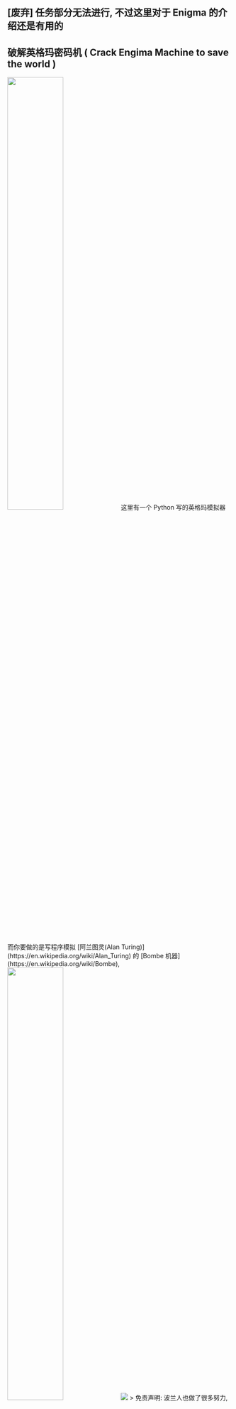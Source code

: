 ## [废弃] 任务部分无法进行, 不过这里对于 Enigma 的介绍还是有用的  
## 破解英格玛密码机 ( Crack Engima Machine to save the world )
<img src="img/1.Enigma-machine.jpg" width="50%">  
这里有一个 Python 写的英格玛模拟器   
而你要做的是写程序模拟 [阿兰图灵(Alan Turing)](https://en.wikipedia.org/wiki/Alan_Turing) 的 [Bombe 机器](https://en.wikipedia.org/wiki/Bombe),  
<img src="img/Turing_Plaque.jpg" width="50%">    
<img src="img/bomba.jpg">  
> 免责声明: 波兰人也做了很多努力, 这里不是将功劳全部推给图灵一个人  
> 1932 年波兰人开始试着破解 Enigma, 后来当德国人入侵波兰之后  波兰把他们的工作给了法国和英国人  
> 波兰不但是破解 Enigma 的先驱尝试者, 而且使得其他人相信 Engima 不是不可破解的    
> (资料来源:  http://users.telenet.be/d.rijmenants/en/enigma.htm   [Breaking the code] Section)    

破解德国人用 Enigma 加密的密文  
<img src="img/field.jpg">  
<img src="img/truck.jpg">  



<br/>
### 1. 简单介绍 
英格玛密码机 (Engima Machine) 是德国二战期间用的机器  
作用是加密信息, 然后把加密后的信息通过无线电发出去, 这样只有友军才知道是什么意思.    
> 整场二战德国人都不知道他们的 Enigma 加密被破解了     
> (原句: The large scale breaking of German communications was one of the best kept secret of the Second World War. German armed forces kept on using Enigma during the entire war without any suspicion)  
> (资料来源:  http://users.telenet.be/d.rijmenants/en/enigma.htm  [Turning the tide] Section 最后一段)  

为了更形象的了解 Enigma 的使用方法和原理, 请看视频:  

| 标题 | 链接 |
|------|------|
|  [數字狂 非官方繁體中文字幕]_Enigma Machine 數字狂   |  https://www.youtube.com/watch?v=J46hu4RMB5I      |
|  [數字狂 非官方繁體中文字幕]_Engima 的缺陷 Flaw in the Enigma Code 數字狂   | https://www.youtube.com/watch?v=Sqpe5vZoKTo    |
|  Turing's Enigma Problem (Part 1) - Computerphile    | https://www.youtube.com/watch?v=d2NWPG2gB_A    |
|  Tackling Enigma (Turing's Enigma Problem Part 2) - Computerphile    | https://www.youtube.com/watch?v=kj_7Jc1mS9k    |
|  Enigma, TypeX and Dad - Computerphile   | https://www.youtube.com/watch?v=jvKdOEHkrJc    |


<br/>
<br/>
#### 注
只看这 2 个视频你是没法写代码实现 Enigma 模拟器的,   
有些细节视频里没说, 比如  
   
 
1 从 5 个转轮里抽 3 个是什么意思，为什么要抽 3 个？(第1集的06:00)   
转轮上面不都是 01~26 吗？
```
    因为每个轮子内部的连线不同, 比如轮子 V(5号轮子) 当输入 3 的时候可能输出 17
    轮子 I (1号轮子) 输入 3 的时候可能输出 21
    重点是内部的对应关系不同

    注意在密码本上, 5个转轮的编号是用罗马数字表示的
    比如 I VI V 这样,
    I = 1
    II = 2
    III = 3
    VI = 4
    V = 5
    当你在密码本的 Wazlzenlage 这一列看到 V IV I
    意思是把5号轮子放左边， 4号放中间，1号放右边
```
看下图的 I, II, III, IV, V  
<img src="img/6204sr.jpg">   
注意轮子有两面, 下图是翻到了另外一面所以没有罗马数字编号  
<img src="img/6204sv.jpg">    
<img src="img/NYR_10890_0006.jpg">   




2  字母怎么经过 3 个轮子然后又绕回来, 再次经过 3 个轮子？具体怎么弄的？  
比如到了第3个轮子，数字是37，然后视频说又回去  
那不是回到第1个轮子的时候，数字和一开始进第1个轮子的时候一样了吗？
```
    有一个部件叫做 Reflecter, 作用和轮子一样, 就是输入1个数字输出对应的数字
    意思就是从第3个轮子出来的数字会先进 Reflector, 然后变成另一个数字, 之后再进第3个轮子,
    然后走回去, 是这样运行的
    ![Image of a Reflector that belong to a Enigma Machine](img/Reflector.jpg)
```

3 按键是字母，轮子是数字，这之间的对应关系是什么？  
因为比如你按下了P，经过插线板变成了M，下一步就应该去轮子那边了，但是M这个数字到了轮子那边怎么办？  
```
    A 对应 1
    B 对应 2
    C 对应 3
    D 对应 4
    ...
    Z 对应 26
```
<img src="img/m1_steckerbrett.png" width="50%">
<img src="img/enigma16.gif" width="50%">  
上面两张图你可以看到只是排布方式不一样，字母和数字之间的对应是一样的  



4 PlugBoard 有10组，一组2个字母，也就是20个字母之间有对应关系,    
那么还有6个字母没有连线的字母怎么弄?    
```
    直接进 Rotor, 不经过变换
```
证明:   
Turing's Enigma Problem (Part 1) - Computerphile (18分钟59秒)   
https://www.youtube.com/watch?v=d2NWPG2gB_A  
讲清楚了如果插线板没插线, 那么字母不会变, 原样送到 rotor, 以及一般是插10组，而不是13组全部插满.  

<br/>
<br/>
### 2. 补充信息:
1 密码本(codebook) 是一张纸就是一个月的
![Codebook](img/hires-wehrmachtkey-bgs.jpg)
前面几列都很好理解，无非是日期，几号轮子以及他们的顺序，还有轮子的初始设定，以及插线板设定.      
最后那一列是用于接收方判断是哪一天的信息，然后才能根据那一天来设定机器，然后解密  

2 轮子不只是能转, 还能拿出来调换顺序  

<br/>
3 转轮不只是有数字的, 也有字母的  
<img src="img/letter rotor.jpg">  

<br/>
4 Engima 有其他型号的, 并不是视频里就是唯一的型号      
<img src="img/enigma differnt mode.png">  

<br/>
5 并不是所有型号都是3个转轮, 有的有4个(M4型号), 有的有8个(海军用的这个)    
https://en.wikipedia.org/wiki/Enigma_rotor_details  
https://en.wikipedia.org/wiki/Enigma_machine   
<img src="img/465px-Enigma-8-rotor-cropped.jpg">
<img src="img/enigma-8-rotors-400px.jpg">




<br/>
### 任务
__没有__ 
原本的计划是我自己写一个简单的 Enigma 模拟器(M3型号，只有3个轮子), 或者网上找一个(看到py-enigma好像不错).    
然后网上找一些真实的战时 Enigma 加密信息，然后写个 Bomba 来破解。  
然后把这些东西做成任务形式，就像玩游戏一样, 然后其他程序员就可以看这些任务来用自己喜欢的语言写 Bomba  

但实际碰到的问题是，战时的破解方法是拿一段明文去配一段密文   
(配的意思是猜，就是他们认为这段密文等于一段明文，但是不知道是是不是百分百正确, 只是觉得正确率很高)   
然后以此的基础上去配置 Bomba 然后去跑破解  
我没法找到这么一段明文, 网上没人这么弄  
网上其他人的破解挑战, 比如 http://users.telenet.be/d.rijmenants/en/challenge.htm  
都是给你一段信息，然后让你用 Enigma 去破, 你根据线索去配置 Enigma 然后输入密文, 
得到德文, 然后翻译成英文来理解  都是这种形式   
所以这个计划只能取消了    




<br/>
### 资料来源
  
| 序号 | 链接 |
|------|------|
|  1  |  http://red-badger.com/blog/2015/02/23/understanding-the-enigma-machine-with-30-lines-of-ruby-star-of-the-2014-film-the-imitation-game/    |
|  2  |   Enigma Extra Footage - Numberphile  <br/>  https://www.youtube.com/watch?annotation_id=annotation_509771&feature=iv&src_vid=V4V2bpZlqx8&v=BdrrJ7qd4HA    |
|  3  |  一个 Python Enigma 模拟器的文档 <br/>  http://py-enigma.readthedocs.io/en/latest/guide.html       |
|  4  |  How the Enigma was Set Up and Operated   <br/>  http://www.ellsbury.com/enigma3.htm      |
|  5  |   The Enigma and the Bombe  <br/> http://www.ellsbury.com/enigmabombe.htm    |
|  6  |  这里有很多很多相关资料 <br/> http://users.telenet.be/d.rijmenants/en/faq.htm    |
|  7  |  http://users.telenet.be/d.rijmenants/en/enigmaproc.htm     |
|  8  |   Enigma Demo(2分16秒)  <br/> https://www.youtube.com/watch?v=1__P4b_JTC4      |
|  9  |   艾倫・圖靈：生平與功績簡介（中文字幕） Alan Turing: biography and achievements  <br/> https://www.youtube.com/watch?v=ANK8-poUDiI   |
|  10 |   WWII Enigma Machine: The Enigma Project  <br/>https://www.youtube.com/watch?v=elYw4Ve4F-I     |
|  11  |   Bletchley Park: The Enigma Machine  <br/> https://www.youtube.com/watch?v=faRfab9Yyk8      |
|  12 |   Imitation Game: how did the Enigma machine work?  (2分钟26秒)<br/> https://www.youtube.com/watch?v=TYX691q2J2c  <br/>   推荐理由: 这个视频里介绍了其他视频都跳过不讲的 Reflecter  <br/>    |
|  13  |   Enigma - The True Story (6分49秒)(UnknownHistory - BitmapAxis)  <br/> https://www.youtube.com/watch?v=2OcC-8zUUEc   |
|  14  |   Lorenz: Hitler's "Unbreakable" Cipher Machine (11分钟42秒)(singingbanana)    <br/> https://www.youtube.com/watch?v=GBsfWSQVtYA <br/> 推荐理由: 这个不是讲 Enigma, 是讲 Lorenz      |
|  15  |   Turing's Enigma Problem (Part 1) - Computerphile (18分钟59秒) <br/>https://www.youtube.com/watch?v=d2NWPG2gB_A  <br/> 推荐理由:      <br/> 1 插线板部分, 字母和数字的对应, 拍摄的很清晰      <br/> 2 讲清楚了如果插线板没插线, 那么字母不会变, 原样送到 rotor, 以及一般是插10组，而不是13组全部插满.     |
|  16  |   Crypto Museum  <br/> http://cryptomuseum.com/crypto/enigma/m4/index.htm <br/>推荐理由:  图片多 |
|  17  |  http://ciphermachines.com/enigma |
|  18  |  https://plus.maths.org/content/exploring-enigma  |
|  19  |   Cracking the NAZI Enigma Code Machine  <br/> https://www.youtube.com/watch?v=Hb44bGY2KdU   |
|  20  |   Alan Turing - Enigma And The Bombe, Part 1 <br/> https://www.youtube.com/watch?v=RYbTeqRs5fA  |


<br/> 
### 单词  
如果你感兴趣并且去查相关资料, 那么你可能会看到这几个词     
__Wehrmacht, Luftwaffe and Kriegsmarine__    

https://en.wikipedia.org/wiki/Wehrmacht  
根据维基百科   

The Wehrmacht  was the unified armed forcesof Nazi Germany from 1935 to 1946.  
It consisted of the Heer (army), the Kriegsmarine (navy) and the Luftwaffe(air force).   
简单说就是 __Wehrmacht 是德国军队的总称__     
而__陆军是 Heer__, __海军是 Kriegsmarine__, __空军是 Luftwaffe__    




<br/> 
### 最后  
欢迎写其他语言的 Enigma 模拟器 或是 Bomba 然后提交到这个库 (fork & pull request)  

(注意 Enigma 有很多型号, 你得自己选一个型号写, 如果写兼容所有型号的会很花时间)     

(记得写代码注释, 
文件开头 5,6 行写上你的名字和写这份代码的时间, 
可能需要的依赖库以及版本之类的,  
以及其他你觉得需要宣传的东西)  

或者你也可以写了之后放在自己的 Github 公开库, 开个 issue 告诉我,     
然后我在这份 README 里面写上你 Github 库的链接  

<br/>
